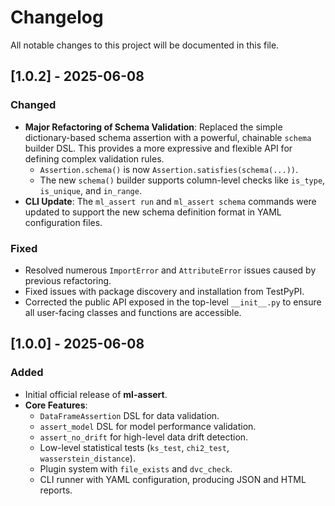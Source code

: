 # Changelog

All notable changes to this project will be documented in this file.

## [1.0.2] - 2025-06-08

### Changed
-   **Major Refactoring of Schema Validation**: Replaced the simple dictionary-based schema assertion with a powerful, chainable `schema` builder DSL. This provides a more expressive and flexible API for defining complex validation rules.
    -   `Assertion.schema()` is now `Assertion.satisfies(schema(...))`.
    -   The new `schema()` builder supports column-level checks like `is_type`, `is_unique`, and `in_range`.
-   **CLI Update**: The `ml_assert run` and `ml_assert schema` commands were updated to support the new schema definition format in YAML configuration files.

### Fixed
-   Resolved numerous `ImportError` and `AttributeError` issues caused by previous refactoring.
-   Fixed issues with package discovery and installation from TestPyPI.
-   Corrected the public API exposed in the top-level `__init__.py` to ensure all user-facing classes and functions are accessible.

## [1.0.0] - 2025-06-08

### Added
- Initial official release of **ml-assert**.
- **Core Features**:
  - `DataFrameAssertion` DSL for data validation.
  - `assert_model` DSL for model performance validation.
  - `assert_no_drift` for high-level data drift detection.
  - Low-level statistical tests (`ks_test`, `chi2_test`, `wasserstein_distance`).
  - Plugin system with `file_exists` and `dvc_check`.
  - CLI runner with YAML configuration, producing JSON and HTML reports.
